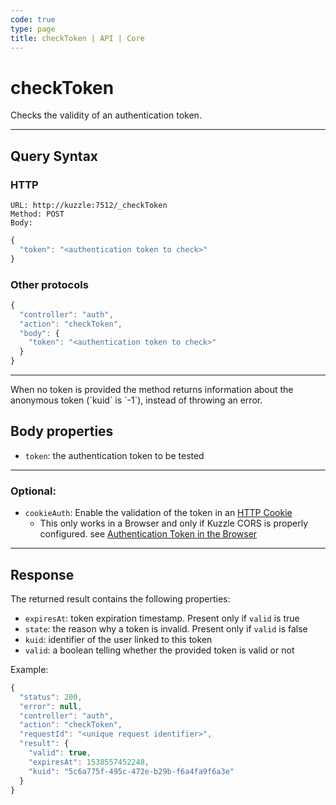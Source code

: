 ```yaml
---
code: true
type: page
title: checkToken | API | Core
---
```


# checkToken

Checks the validity of an authentication token.

---

## Query Syntax

### HTTP

```http
URL: http://kuzzle:7512/_checkToken
Method: POST
Body:
```

```js
{
  "token": "<authentication token to check>"
}
```

### Other protocols

```js
{
  "controller": "auth",
  "action": "checkToken",
  "body": {
    "token": "<authentication token to check>"
  }
}
```

---

<SinceBadge version="2.16.8" />
When no token is provided the method returns information about the anonymous token (`kuid` is `-1`), instead of throwing an error.

## Body properties

- `token`: the authentication token to be tested

---

### Optional:

- `cookieAuth`: Enable the validation of the token in an [HTTP Cookie](https://developer.mozilla.org/en-US/docs/Web/HTTP/Cookies)
  - This only works in a Browser and only if Kuzzle CORS is properly configured. see [Authentication Token in the Browser](/core/2/guides/main-concepts/authentication)

---

## Response

The returned result contains the following properties:

- `expiresAt`: token expiration timestamp. Present only if `valid` is true
- `state`: the reason why a token is invalid. Present only if `valid` is false
- `kuid`: identifier of the user linked to this token <SinceBadge version="2.8.0" />
- `valid`: a boolean telling whether the provided token is valid or not

Example:

```js
{
  "status": 200,
  "error": null,
  "controller": "auth",
  "action": "checkToken",
  "requestId": "<unique request identifier>",
  "result": {
    "valid": true,
    "expiresAt": 1538557452248,
    "kuid": "5c6a775f-495c-472e-b29b-f6a4fa9f6a3e"
  }
}
```
